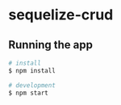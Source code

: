 # sequelize-crud


## Running the app

```bash
# install
$ npm install

# development
$ npm start


```
